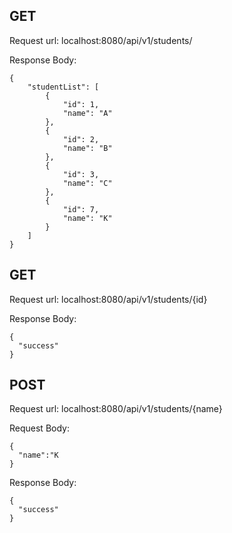 ## GET
Request url: localhost:8080/api/v1/students/

Response Body:
```
{
    "studentList": [
        {
            "id": 1,
            "name": "A"
        },
        {
            "id": 2,
            "name": "B"
        },
        {
            "id": 3,
            "name": "C"
        },
        {
            "id": 7,
            "name": "K"
        }
    ]
}
```

## GET
Request url: localhost:8080/api/v1/students/{id}

Response Body:
```
{
  "success"
}
```


## POST

Request url: localhost:8080/api/v1/students/{name}

Request Body:
```
{
  "name":"K
}
```

Response Body:
```
{
  "success"
}
```

